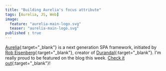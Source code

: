 ```yaml
---
title: "Building Aurelia's focus attribute"
tags: [Aurelia, JS, Web]
image:
  feature: "aurelia-main-logo.svg"
  teaser: "aurelia-main-logo.svg"
published : true
---
```


[Aurelia](http://aurelia.io/){:target="_blank"} is a next generation SPA framework, initiated by 
[Rob Eisenberg](http://robeisenberg.com/){:target="_blank"}, creator of 
[Durandal](http://durandaljs.com/){:target="_blank"}. I'm really proud to be featured on the 
blog this week. 
[Check it out](http://blog.aurelia.io/2015/06/05/building-aurelias-focus-attribute/){:target="_blank"}!